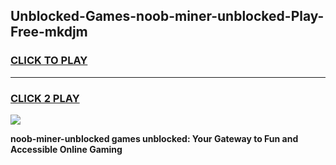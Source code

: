 
## Unblocked-Games-noob-miner-unblocked-Play-Free-mkdjm
<h3>
<a href="https://premium76.site?title=noob-miner-unblocked&ref=21A">CLICK TO PLAY</a></h3>
<hr>

<h3>
<a href="https://premium76.site?title=noob-miner-unblocked&ref=21A">CLICK 2 PLAY</a>
  
</h3>

<a href="https://premium76.site?title=noob-miner-unblocked&ref=21A"><img src="https://clearcache.store/games.png"></a>


**noob-miner-unblocked games unblocked: Your Gateway to Fun and Accessible Online Gaming**
